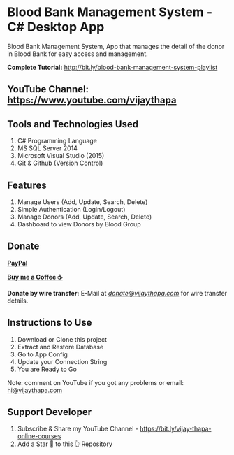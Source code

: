 # Blood Bank Management System - C# Desktop App
Blood Bank Management System, App that manages the detail of the donor in Blood Bank for easy access and management.

**Complete Tutorial:**  http://bit.ly/blood-bank-management-system-playlist


## YouTube Channel: https://www.youtube.com/vijaythapa

## Tools and Technologies Used
1. C# Programming Language
2. MS SQL Server 2014
3. Microsoft Visual Studio (2015)
4. Git & Github (Version Control)

## Features
1. Manage Users (Add, Update, Search, Delete)
2. Simple Authentication (Login/Logout)
3. Manage Donors (Add, Update, Search, Delete)
4. Dashboard to view Donors by Blood Group


## Donate

**[PayPal](https://bit.ly/support-vijay-thapa)**

**[Buy me a Coffee  ☕️](https://www.buymeacoffee.com/vijaythapa)**

**Donate by wire transfer:** E-Mail at *donate@vijaythapa.com* for wire transfer details. 


## Instructions to Use
1. Download or Clone this project
2. Extract and Restore Database
3. Go to App Config
4. Update your Connection String
5. You are Ready to Go

Note: comment on YouTube if you got any problems or email: hi@vijaythapa.com



## Support Developer
1. Subscribe & Share my YouTube Channel - https://bit.ly/vijay-thapa-online-courses
2. Add a Star 🌟  to this 👆 Repository




